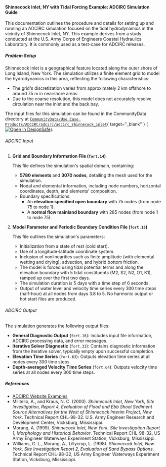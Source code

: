 #### Shinnecock Inlet, NY with Tidal Forcing Example: ADCIRC Simulation Guide

This documentation outlines the procedure and details for setting up and running an ADCIRC simulation focused on the tidal hydrodynamics in the vicinity of Shinnecock Inlet, NY.
This example derives from a study conducted at the U.S. Army Corps of Engineers Coastal Hydraulics Laboratory.
It is commonly used as a test-case for ADCIRC releases.

##### Problem Setup

Shinnecock Inlet is a geographical feature located along the outer shore of Long Island, New York.
The simulation utilizes a finite element grid to model the hydrodynamics in this area, reflecting the following characteristics:

- The grid's discretization varies from approximately 2 km offshore to around 75 m in nearshore areas.
- Due to the coarse resolution, this model does not accurately resolve circulation near the inlet and the back bay.

The input files for this simulation can be found in the CommunityData directory at [`CommunityData/Use Case Products/ADCIRC/adcirc/adcirc_shinnecock_inlet`](https://www.designsafe-ci.org/data/browser/public/designsafe.storage.community/Use%20Case%20Products/ADCIRC/adcirc/adcirc_shinnecock_inlet){ target="_blank" } ([![Open in DesignSafe](/user-guide/img/Open-in-DesignSafe.svg)](https://jupyter.designsafe-ci.org/hub/user-redirect/lab/tree/CommunityData/Use%20Case%20Products/ADCIRC/adcirc/adcirc_shinnecock_inlet)).

###### ADCIRC Input

1. **Grid and Boundary Information File (`fort.14`)**

    This file defines the simulation's spatial domain, containing:

    - **5780 elements** and **3070 nodes**, detailing the mesh used for the simulation.
    - Nodal and elemental information, including node numbers, horizontal coordinates, depth, and elements' composition.
    - Boundary specifications:
        - An **elevation specified open boundary** with 75 nodes (from node 75 to node 1).
        - A **normal flow mainland boundary** with 285 nodes (from node 1 to node 75).

2. **Model Parameter and Periodic Boundary Condition File (`fort.15`)**

      This file outlines the simulation's parameters:

      - Initialization from a state of rest (cold start).
      - Use of a longitude-latitude coordinate system.
      - Inclusion of nonlinearities such as finite amplitude (with elemental wetting and drying), advection, and hybrid bottom friction.
      - The model is forced using tidal potential terms and along the elevation boundary with 5 tidal constituents (M2, S2, N2, O1, K1), ramped up over the first two days.
      - The simulation duration is 5 days with a time step of 6 seconds.
      - Output of water level and velocity time series every 300 time steps (half-hour) at all nodes from days 3.8 to 5. No harmonic output or hot start files are produced.

###### ADCIRC Output

The simulation generates the following output files:

- **General Diagnostic Output** (`fort.16`): Includes input file information, ADCIRC processing data, and error messages.
- **Iterative Solver Diagnostic** (`fort.33`): Contains diagnostic information from the iterative solver, typically empty upon successful completion.
- **Elevation Time Series** (`fort.63`): Outputs elevation time series at all nodes every 300 time steps.
- **Depth-averaged Velocity Time Series** (`fort.64`): Outputs velocity time series at all nodes every 300 time steps.

##### References

- [ADCIRC Website Examples](https://adcirc.org/home/documentation/example-problems/shinnecock-inlet-ny-with-tidal-forcing-example)
- Militello, A., and Kraus, N. C. (2000). *Shinnecock Inlet, New York, Site Investigation, Report 4, Evaluation of Flood and Ebb Shoal Sediment Source Alternatives for the West of Shinnecock Interim Project, New York*. Technical Report CHL-98-32. U.S. Army Engineer Research and Development Center, Vicksburg, Mississippi.
- Morang, A. (1999). *Shinnecock Inlet, New York, Site Investigation Report 1, Morphology and Historical Behavior*. Technical Report CHL-98-32, US Army Engineer Waterways Experiment Station, Vicksburg, Mississippi.
- Williams, G. L., Morang, A., Lillycrop, L. (1998). *Shinnecock Inlet, New York, Site Investigation Report 2, Evaluation of Sand Bypass Options*. Technical Report CHL-98-32, US Army Engineer Waterways Experiment Station, Vicksburg, Mississippi.